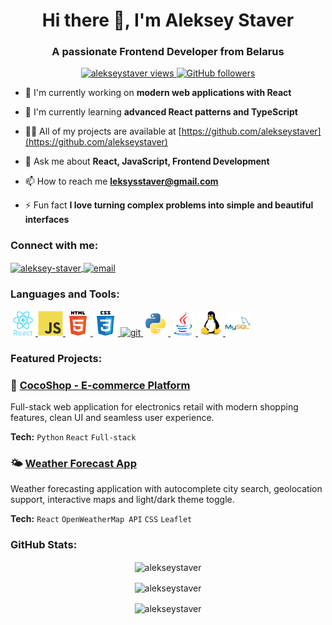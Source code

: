 <h1 align="center">Hi there 👋, I'm Aleksey Staver</h1>
<h3 align="center">A passionate Frontend Developer from Belarus</h3>

<p align="center">
  <a href="https://github.com/alekseystaver">
    <img src="https://komarev.com/ghpvc/?username=alekseystaver&label=Profile%20views&color=0e75b6&style=flat" alt="alekseystaver views" />
  </a>
  <a href="https://github.com/alekseystaver?tab=followers">
    <img src="https://img.shields.io/github/followers/alekseystaver?label=Followers&style=social" alt="GitHub followers"/>
  </a>
</p>

- 🔭 I'm currently working on **modern web applications with React**

- 🌱 I'm currently learning **advanced React patterns and TypeScript**

- 👨‍💻 All of my projects are available at [https://github.com/alekseystaver](https://github.com/alekseystaver)

- 💬 Ask me about **React, JavaScript, Frontend Development**

- 📫 How to reach me **leksysstaver@gmail.com**

- ⚡ Fun fact **I love turning complex problems into simple and beautiful interfaces**

<h3 align="left">Connect with me:</h3>
<p align="left">
  <a href="https://linkedin.com/in/aleksey-staver" target="blank">
    <img align="center" src="https://raw.githubusercontent.com/rahuldkjain/github-profile-readme-generator/master/src/images/icons/Social/linked-in-alt.svg" alt="aleksey-staver" height="30" width="40" />
  </a>
  <a href="mailto:leksysstaver@gmail.com" target="blank">
    <img align="center" src="https://img.icons8.com/color/48/000000/gmail-new.png" alt="email" height="30" width="40" />
  </a>
</p>

<h3 align="left">Languages and Tools:</h3>
<p align="left">
  <a href="https://reactjs.org/" target="_blank" rel="noreferrer">
    <img src="https://raw.githubusercontent.com/devicons/devicon/master/icons/react/react-original-wordmark.svg" alt="react" width="40" height="40" decoration:none/>
  </a>
  <a href="https://developer.mozilla.org/en-US/docs/Web/JavaScript" target="_blank" rel="noreferrer">
    <img src="https://raw.githubusercontent.com/devicons/devicon/master/icons/javascript/javascript-original.svg" alt="javascript" width="40" height="40"/>
  </a>
  <a href="https://www.w3.org/html/" target="_blank" rel="noreferrer">
    <img src="https://raw.githubusercontent.com/devicons/devicon/master/icons/html5/html5-original-wordmark.svg" alt="html5" width="40" height="40"/>
  </a>
  <a href="https://www.w3schools.com/css/" target="_blank" rel="noreferrer">
    <img src="https://raw.githubusercontent.com/devicons/devicon/master/icons/css3/css3-original-wordmark.svg" alt="css3" width="40" height="40"/>
  </a>
  <a href="https://git-scm.com/" target="_blank" rel="noreferrer">
    <img src="https://www.vectorlogo.zone/logos/git-scm/git-scm-icon.svg" alt="git" width="40" height="40"/>
  </a>
  <a href="https://www.python.org" target="_blank" rel="noreferrer">
    <img src="https://raw.githubusercontent.com/devicons/devicon/master/icons/python/python-original.svg" alt="python" width="40" height="40"/>
  </a>
  <a href="https://www.java.com" target="_blank" rel="noreferrer">
    <img src="https://raw.githubusercontent.com/devicons/devicon/master/icons/java/java-original.svg" alt="java" width="40" height="40"/>
  </a>
  <a href="https://www.linux.org/" target="_blank" rel="noreferrer">
    <img src="https://raw.githubusercontent.com/devicons/devicon/master/icons/linux/linux-original.svg" alt="linux" width="40" height="40"/>
  </a>
  <a href="https://www.mysql.com/" target="_blank" rel="noreferrer">
    <img src="https://raw.githubusercontent.com/devicons/devicon/master/icons/mysql/mysql-original-wordmark.svg" alt="mysql" width="40" height="40"/>
  </a>
</p>

<h3 align="left">Featured Projects:</h3>

### 🛒 [CocoShop - E-commerce Platform](https://github.com/alekseystaver/CocoShop)
Full-stack web application for electronics retail with modern shopping features, clean UI and seamless user experience.

**Tech:** `Python` `React` `Full-stack`

### 🌤️ [Weather Forecast App](https://github.com/alekseystaver/Weather-Forecast)
Weather forecasting application with autocomplete city search, geolocation support, interactive maps and light/dark theme toggle.

**Tech:** `React` `OpenWeatherMap API` `CSS` `Leaflet`

<h3 align="left">GitHub Stats:</h3>

<p align="center">
  <img align="center" src="https://github-readme-stats.vercel.app/api?username=alekseystaver&show_icons=true&locale=en&theme=radical" alt="alekseystaver" />
</p>

<p align="center">
  <img align="center" src="https://github-readme-streak-stats.herokuapp.com/?user=alekseystaver&theme=radical" alt="alekseystaver" />
</p>

<p align="center">
  <img align="center" src="https://github-readme-stats.vercel.app/api/top-langs?username=alekseystaver&show_icons=true&locale=en&layout=compact&theme=radical" alt="alekseystaver" />
</p>
